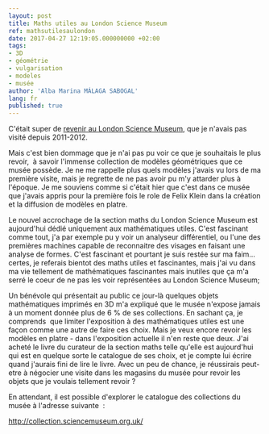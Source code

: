 ```yaml
---
layout: post
title: Maths utiles au London Science Museum
ref: mathsutilesaulondon
date: 2017-04-27 12:19:05.000000000 +02:00
tags:
- 3D
- géométrie
- vulgarisation
- modeles
- musée
author: 'Alba Marina MÁLAGA SABOGAL'
lang: fr
published: true
---
```


C'était super de [revenir au London Science Museum](http://albamath.com/adorables-anglais/), que je n'avais pas visité depuis 2011-2012.

Mais c'est bien dommage que je n'ai pas pu voir ce que je souhaitais le plus revoir,  à savoir l'immense collection de modèles géométriques que ce musée possède. Je ne me rappelle plus quels modèles j'avais vu lors de ma première visite, mais je regrette de ne pas avoir pu m'y attarder plus à l'époque. Je me souviens comme si c'était hier que c'est dans ce musée que j'avais appris pour la première fois le role de Felix Klein dans la création et la diffusion de modèles en platre.

Le nouvel accrochage de la section maths du London Science Museum est aujourd'hui dédié uniquement aux mathématiques utiles. C'est fascinant comme tout, j'a par exemple pu y voir un analyseur différentiel, ou l'une des premières machines capable de reconnaitre des visages en faisant une analyse de formes. C'est fascinant et pourtant je suis restée sur ma faim... certes, je referais bientot des maths utiles et fascinantes, mais j'ai vu dans ma vie tellement de mathématiques fascinantes mais inutiles que ça m'a serré le coeur de ne pas les voir représentées au London Science Museum;

Un bénévole qui présentait au public ce jour-là quelques objets mathématiques imprimés en 3D m'a expliqué que le musée n'expose jamais à un moment donnée plus de 6 % de ses collections. En sachant ça, je comprends  que limiter l'exposition à des mathématiques utiles est une façon comme une autre de faire ces choix. Mais je veux encore revoir les modèles en platre - dans l'exposition actuelle il n'en reste que deux. J'ai acheté le livre du curateur de la section maths telle qu'elle est aujourd'hui qui est en quelque sorte le catalogue de ses choix, et je compte lui écrire quand j'aurais fini de lire le livre. Avec un peu de chance, je réussirais peut-etre à négocier une visite dans les magasins du musée pour revoir les objets que je voulais tellement revoir ?

En attendant, il est possible d'explorer le catalogue des collections du musée à l'adresse suivante  :

<http://collection.sciencemuseum.org.uk/>

 
